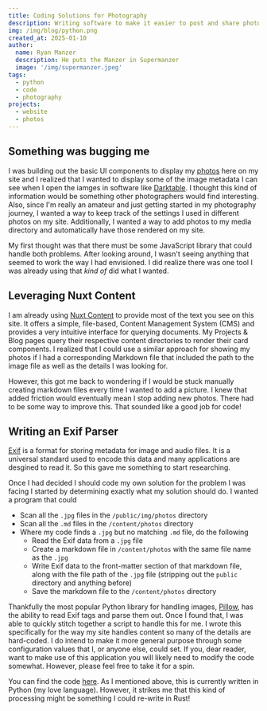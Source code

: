 ```yaml
---
title: Coding Solutions for Photography
description: Writing software to make it easier to post and share photos on my site.
img: /img/blog/python.png
created_at: 2025-01-10
author:
  name: Ryan Manzer
  description: He puts the Manzer in Supermanzer
  image: '/img/supermanzer.jpeg'
tags:
  - python
  - code
  - photography
projects:
  - website
  - photos
---
```


## Something was bugging me
I was building out the basic UI components to display my <a href="/photos">photos</a> here on my site and I realized that I wanted to display some of the image metadata I can see when I open the iamges in software like <a href="https://www.darktable.org/">Darktable</a>.  I thought this kind of information would be something other photographers would find interesting.  Also, since I'm really an amateur and just getting started in my photography journey, I wanted a way to keep track of the settings I used in different photos on my site. Additionally, I wanted a way to add photos to my media directory and automatically have those rendered on my site.

My first thought was that there must be some JavaScript library that could handle both problems.  After looking around, I wasn't seeing anything that seemed to work the way I had envisioned.  I did realize there was one tool I was already using that _kind of_ did what I wanted.  

## Leveraging Nuxt Content

I am already using <a href="https://content.nuxt.com/">Nuxt Content</a> to provide most of the text you see on this site.  It offers a simple, file-based, Content Management System (CMS) and provides a very intuitive interface for querying documents.  My Projects & Blog pages query their respective content directories to render their card components.  I realized that I could use a similar approach for showing my photos if I had a corresponding Markdown file that included the path to the image file as well as the details I was looking for.

However, this got me back to wondering if I would be stuck manually creating markdown files every time I wanted to add a picture.  I knew that added friction would eventually mean I stop adding new photos.  There had to be some way to improve this.  That sounded like a good job for code!

## Writing an Exif Parser

<a href="https://en.wikipedia.org/wiki/Exif">Exif<a> is a format for storing metadata for image and audio files.  It is a universal standard used to encode this data and many applications are desgined to read it.  So this gave me something to start researching.

Once I had decided I should code my own solution for the problem I was facing I started by determining exactly what my solution should do. I wanted a program that could 
- Scan all the `.jpg` files in the `/public/img/photos` directory
- Scan all the `.md` files in the `/content/photos` directory
- Where my code finds a `.jpg` but no matching `.md` file, do the following
    - Read the Exif data from a `.jpg` file
    - Create a markdown file in `/content/photos` with the same file name as the `.jpg`
    - Write Exif data to the front-matter section of that markdown file, along with the file path of the `.jpg` file (stripping out the `public` directory and anything before)
    - Save the markdown file to the `/content/photos` directory

Thankfully the most popular Python library for handling images, <a href="https://pypi.org/project/pillow/">Pillow<a>, has the ability to read Exif tags and parse them out.  Once I found that, I was able to quickly stitch together a script to handle this for me.  I wrote this specifically for the way my site handles content so many of the details are hard-coded.  I do intend to make it more general purpose through some configuration values that I, or anyone else, could set.  If you, dear reader, want to make use of this application you will likely need to modify the code somewhat.  However, please feel free to take it for a spin.

You can find the code [here](https://github.com/supermanzer/photo-info).  As I mentioned above, this is currently written in Python (my love language).  However, it strikes me that this kind of processing might be something I could re-write in Rust!